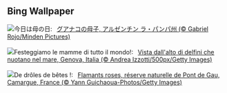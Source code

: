 ## Bing Wallpaper
![](https://www.bing.com/th?id=OHR.GuanacoMother_JA-JP0047652462_UHD.jpg&w=1000)今日は母の日:&nbsp;&ensp;[グアナコの母子, アルゼンチン ラ・パンパ州 (© Gabriel Rojo/Minden Pictures)](https://www.bing.com/th?id=OHR.GuanacoMother_JA-JP0047652462_UHD.jpg)
<br><br/>
![](https://www.bing.com/th?id=OHR.BabyDolphinMom_IT-IT8782194786_UHD.jpg&w=1000)Festeggiamo le mamme di tutto il mondo!:&nbsp;&ensp;[Vista dall'alto di delfini che nuotano nel mare, Genova, Italia (© Andrea Izzotti/500px/Getty Images)](https://www.bing.com/th?id=OHR.BabyDolphinMom_IT-IT8782194786_UHD.jpg)
<br><br/>
![](https://www.bing.com/th?id=OHR.CamargueFlamingos_FR-FR0995673980_UHD.jpg&w=1000)De drôles de bêtes !:&nbsp;&ensp;[Flamants roses, réserve naturelle de Pont de Gau, Camargue, France (© Yann Guichaoua-Photos/Getty Images)](https://www.bing.com/th?id=OHR.CamargueFlamingos_FR-FR0995673980_UHD.jpg)
<br><br/>
